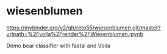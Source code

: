 # wiesenblumen

https://mybinder.org/v2/gh/reto55/wiesenblumen.git/master?urlpath=%2Fvoila%2Frender%2FWiesenblumen.ipynb

Demo bear classifier with fastai and Voila
